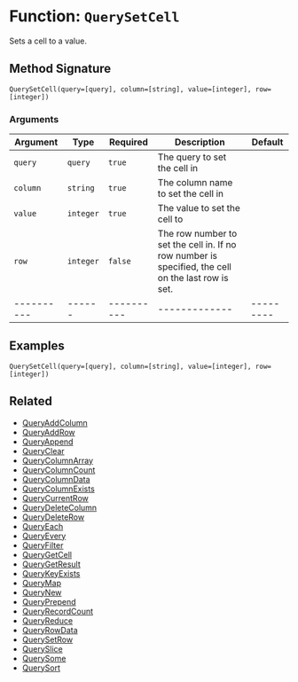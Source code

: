 [comment]: # (Note: This documentation is generated dynamically in the build process.  To modify the contents, change the javadoc on the _invoke method of the BIF class)

# Function: `QuerySetCell`

Sets a cell to a value.

## Method Signature
```
QuerySetCell(query=[query], column=[string], value=[integer], row=[integer])
```
### Arguments

| Argument | Type | Required | Description | Default |
|----------|------|----------|-------------|---------|
| `query` | `query` | `true` | The query to set the cell in | |
| `column` | `string` | `true` | The column name to set the cell in | |
| `value` | `integer` | `true` | The value to set the cell to | |
| `row` | `integer` | `false` | The row number to set the cell in. If no row number is specified, the cell on the last row is set. | |
|----------|------|----------|-------------|---------|



## Examples

```
QuerySetCell(query=[query], column=[string], value=[integer], row=[integer])
```

## Related
  * [QueryAddColumn](QueryAddColumn.md)
  * [QueryAddRow](QueryAddRow.md)
  * [QueryAppend](QueryAppend.md)
  * [QueryClear](QueryClear.md)
  * [QueryColumnArray](QueryColumnArray.md)
  * [QueryColumnCount](QueryColumnCount.md)
  * [QueryColumnData](QueryColumnData.md)
  * [QueryColumnExists](QueryColumnExists.md)
  * [QueryCurrentRow](QueryCurrentRow.md)
  * [QueryDeleteColumn](QueryDeleteColumn.md)
  * [QueryDeleteRow](QueryDeleteRow.md)
  * [QueryEach](QueryEach.md)
  * [QueryEvery](QueryEvery.md)
  * [QueryFilter](QueryFilter.md)
  * [QueryGetCell](QueryGetCell.md)
  * [QueryGetResult](QueryGetResult.md)
  * [QueryKeyExists](QueryKeyExists.md)
  * [QueryMap](QueryMap.md)
  * [QueryNew](QueryNew.md)
  * [QueryPrepend](QueryPrepend.md)
  * [QueryRecordCount](QueryRecordCount.md)
  * [QueryReduce](QueryReduce.md)
  * [QueryRowData](QueryRowData.md)
  * [QuerySetRow](QuerySetRow.md)
  * [QuerySlice](QuerySlice.md)
  * [QuerySome](QuerySome.md)
  * [QuerySort](QuerySort.md)
